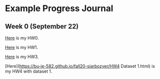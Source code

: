 # Example Progress Journal

## Week 0 (September 22)

[Here](https://bu-ie-582.github.io/fall20-siarbozyer/example_homework_0.html) is my HW0.

[Here](https://bu-ie-582.github.io/fall20-siarbozyer/HW1.html) is my HW1.

[Here](https://bu-ie-582.github.io/fall20-siarbozyer/HW3.html) is my HW3.

[Here](https://bu-ie-582.github.io/fall20-siarbozyer/HW4 Dataset 1.html) is my HW4 with dataset 1.
